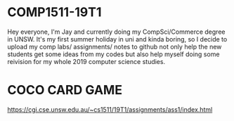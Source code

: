 # COMP1511-19T1

Hey everyone,
I'm Jay and currently doing my CompSci/Commerce degree in UNSW. 
It's my first summer holiday in uni and kinda boring, so I decide to upload my comp labs/ assignments/ notes to github
not only help the new students get some ideas from my codes
but also help myself doing some reivision for my whole 2019 computer science studies.


# COCO CARD GAME
https://cgi.cse.unsw.edu.au/~cs1511/19T1/assignments/ass1/index.html

